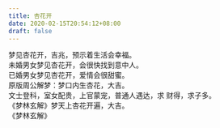 ```yaml
---
title: 杏花开
date: 2020-02-15T20:54:12+08:00
draft: false
---
```


梦见杏花开，吉兆，预示着生活会幸福。<br>
未婚男女梦见杏花开，会很快找到意中人。<br>
已婚男女梦见杏花开，爱情会很甜蜜。<br>
原版周公解梦：梦口内生杏花，大吉。<br>
文士登科，室女配贵，上官蒙宠，普通人遇达，求 财得，求子多。<br>
《梦林玄解》梦天上杏花开遍，大吉。<br>
《梦林玄解》
